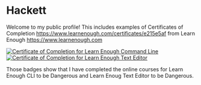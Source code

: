 # Hackett

Welcome to my public profile!  This includes examples of Certificates of Completion https://www.learnenough.com/certificates/e215e5af from Learn Enough https://www.learnenough.com

<a href="https://www.learnenough.com/certificates/e215e5af"><img src="https://www.learnenough.com/certificates/e215e5af/command-line-tutorial.svg" alt="Certificate of Completion for Learn Enough Command Line"></a><a href="https://www.learnenough.com/certificates/e215e5af"><img src="https://www.learnenough.com/certificates/e215e5af/text-editor-tutorial.svg" alt="Certificate of Completion for Learn Enough Text Editor"></a>

Those badges show that I have completed the online courses for Learn Enough CLI to be Dangerous and Learn Enoug Text Editor to be Dangerous.
